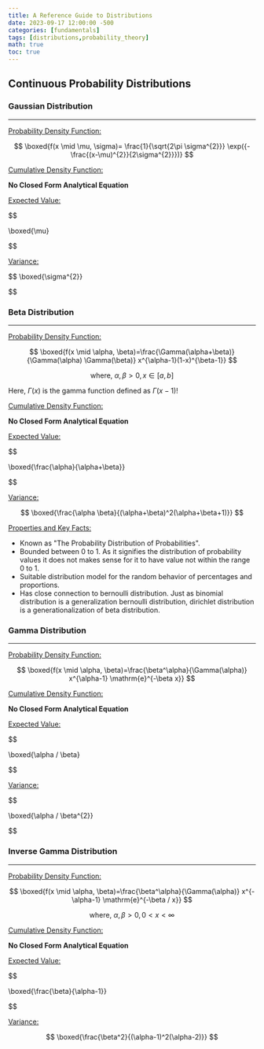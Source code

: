 ```yaml
---
title: A Reference Guide to Distributions
date: 2023-09-17 12:00:00 -500
categories: [fundamentals]
tags: [distributions,probability_theory]
math: true
toc: true
---
```



## Continuous Probability Distributions

### Gaussian Distribution
<hr>

<u>Probability Density Function:</u>

$$
\boxed{f(x \mid \mu, \sigma)= \frac{1}{\sqrt{2\pi \sigma^{2}}} \exp({-\frac{(x-\mu)^{2}}{2\sigma^{2}}})}
$$


<u>Cumulative Density Function:</u>

<b>No Closed Form Analytical Equation</b>

<u>Expected Value:</u>

$$

\boxed{\mu}

$$


<u>Variance:</u>

$$
\boxed{\sigma^{2}}

$$


### Beta Distribution

<hr>






<u>Probability Density Function:</u>


$$
\boxed{f(x \mid \alpha, \beta)=\frac{\Gamma(\alpha+\beta)}{\Gamma(\alpha) \Gamma(\beta)} x^{\alpha-1}(1-x)^{\beta-1}}
$$

$$
\text { where, } \alpha, \beta>0, x \in[a, b]
$$

Here, $\Gamma(x)$ is the gamma function defined as $\Gamma(x-1)!$

<u>Cumulative Density Function:</u>

<b>No Closed Form Analytical Equation</b>

<u>Expected Value:</u>

$$

\boxed{\frac{\alpha}{\alpha+\beta}}

$$

<u>Variance:</u>

$$
\boxed{\frac{\alpha \beta}{(\alpha+\beta)^2(\alpha+\beta+1)}}
$$

<u>Properties and Key Facts:</u>

 - Known as "The Probability Distribution of Probabilities".
 - Bounded between $0$ to $1$. As it signifies the distribution of probability values it does not makes sense for it to have value not within the range  $0$ to $1$.
 - Suitable distribution model for the random behavior of percentages and proportions.
 - Has close connection to bernoulli distribution. Just as binomial distribution is a generalization bernoulli distribution, dirichlet distribution is a generationalization of beta distribution.

### Gamma Distribution
<hr>



<u>Probability Density Function:</u>


$$
\boxed{f(x \mid \alpha, \beta)=\frac{\beta^\alpha}{\Gamma(\alpha)} x^{\alpha-1} \mathrm{e}^{-\beta x}}
$$

<u>Cumulative Density Function:</u>

<b>No Closed Form Analytical Equation</b>

<u>Expected Value:</u>

$$

\boxed{\alpha / \beta}

$$

<u>Variance:</u>

$$

\boxed{\alpha / \beta^{2}}

$$

### Inverse Gamma Distribution
<hr>

<u>Probability Density Function:</u>

$$
\boxed{f(x \mid \alpha, \beta)=\frac{\beta^\alpha}{\Gamma(\alpha)} x^{-\alpha-1} \mathrm{e}^{-\beta / x}}
$$

$$
\text { where, } \alpha, \beta>0,0<x<\infty
$$

<u>Cumulative Density Function:</u>

<b>No Closed Form Analytical Equation</b>

<u>Expected Value:</u>

$$

\boxed{\frac{\beta}{\alpha-1}}

$$


<u>Variance:</u>

$$
\boxed{\frac{\beta^2}{(\alpha-1)^2(\alpha-2)}}
$$